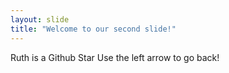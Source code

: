 ```yaml
---
layout: slide
title: "Welcome to our second slide!"
---
```

Ruth is a Github Star
Use the left arrow to go back!
